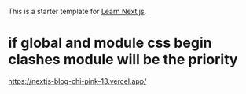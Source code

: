 This is a starter template for [Learn Next.js](https://nextjs.org/learn).

# if global and module css begin clashes module will be the priority
https://nextjs-blog-chi-pink-13.vercel.app/
